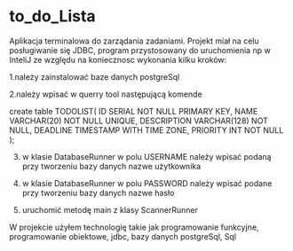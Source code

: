 # to_do_Lista
Aplikacja terminalowa do zarządania zadaniami. Projekt miał na celu posługiwanie się JDBC, program przystosowany do uruchomienia np w InteliJ ze względu na koniecznosc wykonania kilku kroków:

1.należy zainstalować baze danych postgreSql 

2.należy wpisać w querry tool następującą komende

create table TODOLIST(
	ID SERIAL NOT NULL PRIMARY KEY,
	NAME VARCHAR(20) NOT NULL UNIQUE,
	DESCRIPTION VARCHAR(128) NOT NULL,
	DEADLINE  TIMESTAMP WITH TIME ZONE,
	PRIORITY INT NOT NULL
);

3. w klasie DatabaseRunner w polu USERNAME należy wpisać podaną przy tworzeniu bazy danych nazwe użytkownika

4. w klasie DatabaseRunner w polu PASSWORD należy wpisać podane przy tworzeniu bazy danych nazwe hasło

5. uruchomić metodę main z klasy ScannerRunner

W projekcie użyłem technologię takie jak programowanie funkcyjne, programowanie obiektowe, jdbc, bazy danych postgreSql, Sql
